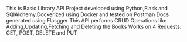 This is Basic Library API Project developed using Python,Flask and SQlAlchemy,Dockerized using Docker and tested on Postman
Docs generated using Flasgger
This API performs CRUD Operations like Adding,Updating,Fetching and Deleting the Books
Works on 4 Requests: GET, POST, DELETE and PUT
